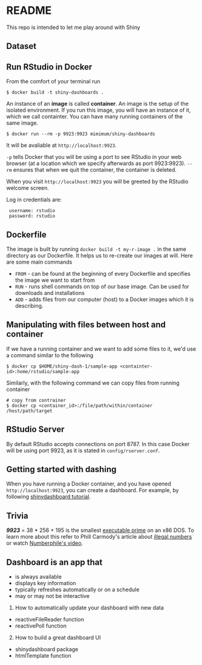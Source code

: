 README
=========

This repo is intended to let me play around with Shiny

Dataset
---------

Run RStudio in Docker
---------------------

From the comfort of your terminal run

```
$ docker build -t shiny-dashboards .
```

An instance of an **image** is called **container**.
An image is the setup of the isolated environment.
If you run this image, you will have an instance of it, which we call containter.
You can have many running containers of the same image.

```
$ docker run --rm -p 9923:9923 mimimum/shiny-dashboards
```

It will be avaliable at `http://localhost:9923`.

`-p` tells Docker that you will be using a port to see RStudio in your web browser
(at a location which we specify afterwards as port 9923:9923).
`--rm` ensures that when we quit the container, the container is deleted.

When you visit `http://localhost:9923` you will be greeted by the RStudio welcome screen.

Log in credentials are:

```
 username: rstudio
 password: rstudio
```

Dockerfile
----------

The image is built by running `docker build -t my-r-image .` in the same
directory as our Dockerfile. It helps us to re-create our images at will.
Here are some main commands

- `FROM` - can be found at the beginning of every Dockerfile and specifies
the image we want to start from
- `RUN` - runs shell commands on top of our base image. Can be used for downloads
and installations
- `ADD` - adds files from our computer (host) to a Docker images which it is describing.

Manipulating with files between host and container
-------------------------------------------------

If we have a running container and we want to add some files to it,
we'd use a command similar to the following

```
$ docker cp $HOME/shiny-dash-1/sample-app <containter-id>:home/rstudio/sample-app
```

Similarly, with the following command we can copy files from running container

```
# copy from contrainer
$ docker cp <container_id>:/file/path/within/container /host/path/target
```

RStudio Server
--------------

By default RStudio accepts connections on port 8787.
In this case Docker will be using port 9923,
as it is stated in `config/rserver.conf`.

Getting started with dashing
----------------------------

When you have running a Docker container, and you have opened `http://localhost:9923`,
you can create a dashboard. For example, by following [shinydashboard tutorial].

Trivia
------
***9923*** = 38 * 256 + 195 is the smallest [executable prime] on an x86 DOS.
To learn more about this refer to Phill Carmody's article about [illegal numbers]
or watch [Numberphile's video].


Dashboard is an app that
------------------------

- is always available
- displays key information
- typically refreshes automatically or on a schedule
- may or may not be interactive

1. How to automatically update your dashboard with new data

- reactiveFileReader function
- reactivePoll function

2. How to build a great dashboard UI

- shinydashboard package
- htmlTemplate function

[executable prime]: http://primes.utm.edu/glossary/page.php?sort=ExecutablePrime
[Illegal numbers]: http://fatphil.org/maths/illegal.html
[Numberphile's video]: https://www.youtube.com/watch?v=wo19Y4tw0l8
[shinydashboard tutorial]: https://rstudio.github.io/shinydashboard/get_started.html
